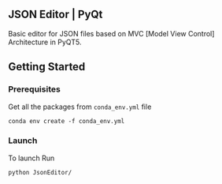 
## JSON Editor |  PyQt 

Basic editor for JSON files based on MVC [Model View Control] Architecture in PyQT5. 

## Getting Started

### Prerequisites

Get all the packages from `conda_env.yml` file

```
conda env create -f conda_env.yml
```

### Launch
To launch Run
```
python JsonEditor/
```



